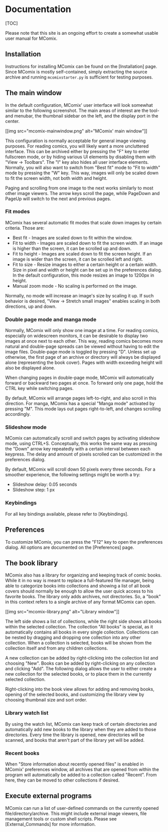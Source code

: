 Documentation
===

[TOC]

Please note that this site is an ongoing effort to create a somewhat usable user manual for MComix.

Installation
---

Instructions for installing MComix can be found on the [Installation] page. Since MComix is mostly self-contained, simply extracting the source archive and running `mcomixstarter.py` is sufficient for testing purposes.


The main window
---

In the default configuration, MComix' user interface will look somewhat similar to the following screenshot. The main areas of interest are the tool- and menubar, the thumbnail sidebar on the left, and the display port in the center.

[[img src="mcomix-mainwindow.png" alt="MComix' main window"]]

This configuration is normally acceptable for general image viewing purposes. For reading comics, you will likely want a more uncluttered interface. This can be archived either by pressing the "F" key to enter fullscreen mode, or by hiding various UI elements by disabling them with "View &rarr; Toolbars". The "I" key also hides all user interface elements. Normally, you will also want to switch from "Best fit" mode to "Fit to width" mode by pressing the "W" key. This way, images will only be scaled down to fit the screen width, not both width and height.

Paging and scrolling from one image to the next works similarly to most other image viewers. The arrow keys scroll the page, while PageDown and PageUp will switch to the next and previous pages.

### Fit modes ###

MComix has several automatic fit modes that scale down images by certain criteria. Those are:

- Best fit - Images are scaled down to fit within the window.
- Fit to width - Images are scaled down to fit the screen width. If an image is higher than the screen, it can be scrolled up and down.
- Fit to height - Images are scaled down to fit the screen height. If an image is wider than the screen,
it can be scrolled left and right.
- Fit to size - Resize images to either a certain height or a certain width. Size in pixel and width or height can be set up in the preferences dialog. In the default configuration, this mode resizes an image to 1200px in height.
- Manual zoom mode - No scaling is performed on the image.

Normally, no mode will increase an image's size by scaling it up. If such behavior is desired, "View &rarr; Stretch small images" enables scaling in both directions, up and down.

### Double page mode and manga mode ###

Normally, MComix will only show one image at a time. For reading comics, especially on widescreen monitors, it can be desirable to display two images at once next to each other. This way, reading comics becomes more natural and double-page spreads can be viewed without having to edit the image files. Double-page mode is toggled by pressing "D". Unless set up otherwise, the first page of an archive or directory will always be displayed alone (representing the book cover). Pages with width exceeding height will also be displayed alone.

When changing pages in double-page mode, MComix will automatically forward or backward two pages at once. To forward only one page, hold the CTRL key while switching pages.

By default, MComix will arrange pages left-to-right, and also scroll in this direction. For manga, MComix has a special "Manga mode" activated by pressing "M". This mode lays out pages right-to-left, and changes scrolling accordingly.

### Slideshow mode ###

MComix can automatically scroll and switch pages by activating slideshow mode, using CTRL+S. Conceptually, this works the same way as pressing the "Down" arrow key repeatedly with a certain interval between each keypress. The delay and amount of pixels scrolled can be customized in the preferences dialog.

By default, MComix will scroll down 50 pixels every three seconds. For a smoother experience, the following settings might be worth a try:

- Slideshow delay: 0.05 seconds
- Slideshow step: 1 px

### Keybindings ###

For all key bindings available, please refer to [Keybindings].

Preferences
---

To customize MComix, you can press the "F12" key to open the preferences dialog. All options are documented on the [Preferences] page.

The book library
---

MComix also has a library for organizing and keeping track of comic books. While it in no way is meant to replace a full-featured file manager, being able to categorize books into collections and showing a list of all book covers should normally be enough to allow the user quick access to his favorite books. The library only adds archives, not directories. So, a "book" in this context refers to a single archive of any format MComix can open.

[[img src="mcomix-library.png" alt="Library window"]]

The left side shows a list of collections, while the right side shows all books within the selected collection. The collection "All books" is special, as it automatically contains all books in every single collection. Collections can be nested by dragging and dropping one collection into any other collection. When a collection is selected, books will be shown from the collection itself and from any children collections.

A new collection can be added by right-clicking into the collection list and choosing "New". Books can be added by right-clicking on any collection and clicking "Add". The following dialog allows the user to either create a new collection for the selected books, or to place them in the currently selected collection.

Right-clicking into the book view allows for adding and removing books, opening of the selected books, and customizing the library view by choosing thumbnail size and sort order.

### Library watch list ###

By using the watch list, MComix can keep track of certain directories and automatically add new books to the library when they are added to those directories. Every time the library is opened, new directories will be scanned, and books that aren't part of the library yet will be added.

### Recent books ###

When "Store information about recently opened files" is enabled in MComix' preferences window, all archives that are opened from within the program will automatically be added to a collection called "Recent". From here, they can be moved to other collections if desired.

Execute external programs
---

MComix can run a list of user-defined commands on the currently opened file/directory/archive. This might include external image viewers, file management tools or custom shell scripts. Please see [External_Commands] for more information.
